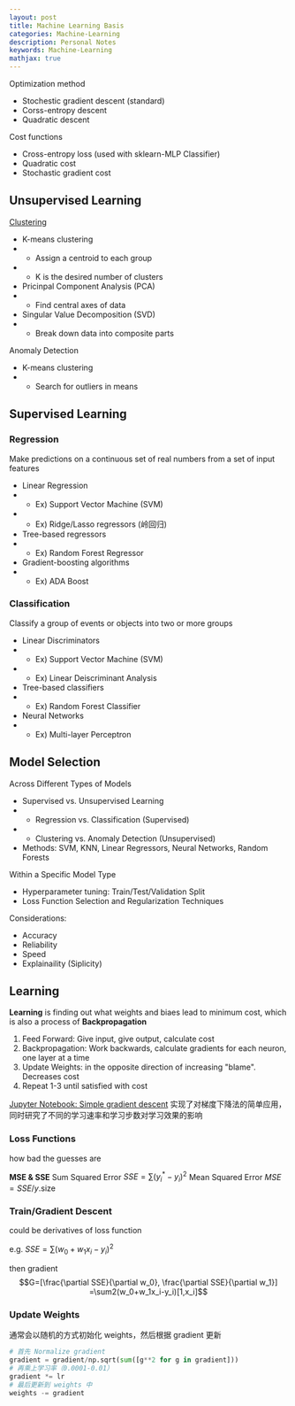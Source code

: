```yaml
---
layout: post
title: Machine Learning Basis
categories: Machine-Learning
description: Personal Notes
keywords: Machine-Learning
mathjax: true
---
```


Optimization method
- Stochestic gradient descent (standard)
- Corss-entropy descent
- Quadratic descent


Cost functions
- Cross-entropy loss (used with sklearn-MLP Classifier)
- Quadratic cost
- Stochastic gradient cost

## Unsupervised Learning
<u>Clustering</u>
- K-means clustering
- - Assign a centroid to each group
- - K is the desired number of clusters
- Pricinpal Component Analysis (PCA)
- - Find central axes of data
- Singular Value Decomposition (SVD)
- - Break down data into composite parts

Anomaly Detection
- K-means clustering
- - Search for outliers in means


## Supervised Learning
### Regression
Make predictions on a continuous set of real numbers from a set of input features

- Linear Regression
- - Ex) Support Vector Machine (SVM)
- - Ex) Ridge/Lasso regressors (岭回归)
- Tree-based regressors
- - Ex) Random Forest Regressor
- Gradient-boosting algorithms
- - Ex) ADA Boost


### Classification
Classify a group of events or objects into two or more groups

- Linear Discriminators
- - Ex) Support Vector Machine (SVM)
- - Ex) Linear Deiscriminant Analysis
- Tree-based classifiers
- - Ex) Random Forest Classifier
- Neural Networks
- - Ex) Multi-layer Perceptron


## Model Selection

Across Different Types of Models
- Supervised vs. Unsupervised Learning
- - Regression vs. Classification (Supervised)
- - Clustering vs. Anomaly Detection (Unsupervised)
- Methods: SVM, KNN, Linear Regressors, Neural Networks, Random Forests

Within a Specific Model Type
- Hyperparameter tuning: Train/Test/Validation Split
- Loss Function Selection and Regularization Techniques

Considerations:
- Accuracy
- Reliability
- Speed
- Explainaility (Siplicity)

## Learning
**Learning** is finding out what weights and biaes lead to minimum cost, which is also a process of **Backpropagation**
1. Feed Forward: Give input, give output, calculate cost
2. Backpropagation: Work backwards, calculate gradients for each neuron, one layer at a time
3. Update Weights: in the opposite direction of increasing "blame". Decreases cost
4. Repeat 1-3 until satisfied with cost

[Jupyter Notebook: Simple gradient descent](../../_files/JupyterNotebook/Simple_gradient_descent.ipynb) 实现了对梯度下降法的简单应用，同时研究了不同的学习速率和学习步数对学习效果的影响

### Loss Functions
how bad the guesses are

**MSE & SSE**
Sum Squared Error $SSE=\sum(y^*_i-y_i)^2$
Mean Squared Error $MSE=SSE/y.\text{size}$


### Train/Gradient Descent

could be derivatives of loss function

e.g. $SSE=\sum(w_0+w_1x_i-y_i)^2$

then gradient 
$$G=[\frac{\partial SSE}{\partial w_0}, \frac{\partial SSE}{\partial w_1}]
=\sum2(w_0+w_1x_i-y_i)[1,x_i]$$


### Update Weights
通常会以随机的方式初始化 weights，然后根据 gradient 更新

```py
# 首先 Normalize gradient
gradient = gradient/np.sqrt(sum([g**2 for g in gradient]))
# 再乘上学习率（0.0001-0.01）
gradient *= lr
# 最后更新到 weights 中
weights -= gradient
```